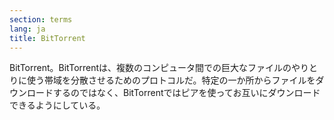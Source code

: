 ```yaml
---
section: terms
lang: ja
title: BitTorrent
---
```


BitTorrent。BitTorrentは、複数のコンピュータ間での巨大なファイルのやりとりに使う帯域を分散させるためのプロトコルだ。特定の一か所からファイルをダウンロードするのではなく、BitTorrentではピアを使ってお互いにダウンロードできるようにしている。
